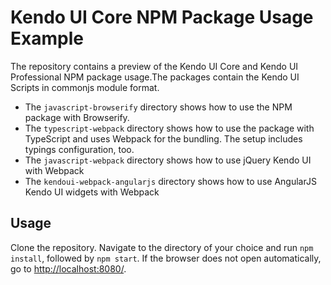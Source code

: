 # Kendo UI Core NPM Package Usage Example

The repository contains a preview of the Kendo UI Core and Kendo UI Professional NPM package usage.The packages contain the Kendo UI Scripts in commonjs module format.

- The `javascript-browserify` directory shows how to use the NPM package with Browserify.
- The `typescript-webpack` directory shows how to use the package with TypeScript and uses Webpack for the bundling. The setup includes typings configuration, too.
- The `javascript-webpack` directory shows how to use jQuery Kendo UI with Webpack
- The `kendoui-webpack-angularjs` directory shows how to use AngularJS Kendo UI widgets with Webpack

## Usage

Clone the repository. Navigate to the directory of your choice and run `npm install`, followed by `npm start`. If the browser does not open automatically, go to [http://localhost:8080/](http://localhost:8080/).